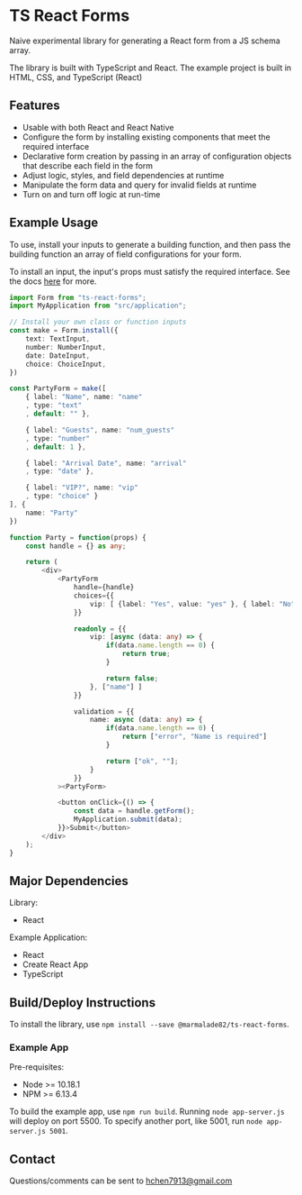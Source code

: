 # TS React Forms #

Naive experimental library for generating a React form from a JS schema array.

The library is built with TypeScript and React. The example project is built in HTML, CSS, and TypeScript (React)

## Features

- Usable with both React and React Native
- Configure the form by installing existing components that meet the required interface
- Declarative form creation by passing in an array of configuration objects that describe each field in the form
- Adjust logic, styles, and field dependencies at runtime
- Manipulate the form data and query for invalid fields at runtime
- Turn on and turn off logic at run-time

## Example Usage

To use, install your inputs to generate a building function, and then pass the building function an array of field configurations for your form.

To install an input, the input's props must satisfy the required interface. See the docs [here](doc.md) for more.

```typescript
import Form from "ts-react-forms";
import MyApplication from "src/application";

// Install your own class or function inputs
const make = Form.install({
    text: TextInput,
    number: NumberInput,
    date: DateInput,
    choice: ChoiceInput,
})

const PartyForm = make([
    { label: "Name", name: "name"
    , type: "text"
    , default: "" },

    { label: "Guests", name: "num_guests"
    , type: "number"
    , default: 1 },

    { label: "Arrival Date", name: "arrival" 
    , type: "date" },

    { label: "VIP?", name: "vip"
    , type: "choice" }
], {
    name: "Party"
})

function Party = function(props) {
    const handle = {} as any;

    return (
        <div>
            <PartyForm
                handle={handle}
                choices={{
                    vip: [ {label: "Yes", value: "yes" }, { label: "No", value: "no" }]
                }}

                readonly = {{
                    vip: [async (data: any) => {
                        if(data.name.length == 0) {
                            return true;
                        }

                        return false;
                    }, ["name"] ]
                }}

                validation = {{
                    name: async (data: any) => {
                        if(data.name.length == 0) {
                            return ["error", "Name is required"]
                        }

                        return ["ok", ""];
                    }
                }}
            ><PartyForm>

            <button onClick={() => {
                const data = handle.getForm();
                MyApplication.submit(data);
            }}>Submit</button>
        </div>
    );
}

```

## Major Dependencies

Library:

- React

Example Application:

- React
- Create React App
- TypeScript


## Build/Deploy Instructions

To install the library, use `npm install --save @marmalade82/ts-react-forms`.

### Example App

Pre-requisites:

- Node >= 10.18.1
- NPM >= 6.13.4

To build the example app, use `npm run build`. Running `node app-server.js` will deploy on port 5500. To specify another port, like 5001, run `node app-server.js 5001`.

## Contact

Questions/comments can be sent to <hchen7913@gmail.com>